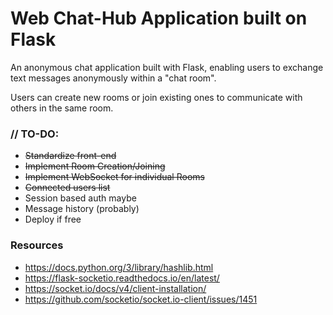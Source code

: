 # Web Chat-Hub Application built on Flask #

An anonymous chat application built with Flask, enabling users to exchange text messages anonymously within a "chat room".

Users can create new rooms or join existing ones to communicate with others in the same room.

### // TO-DO: ###
- ~~Standardize front-end~~
- ~~Implement Room Creation/Joining~~
- ~~Implement WebSocket for individual Rooms~~
- ~~Connected users list~~
- Session based auth maybe
- Message history (probably)
- Deploy if free

### Resources ###
- https://docs.python.org/3/library/hashlib.html
- https://flask-socketio.readthedocs.io/en/latest/
- https://socket.io/docs/v4/client-installation/
- https://github.com/socketio/socket.io-client/issues/1451